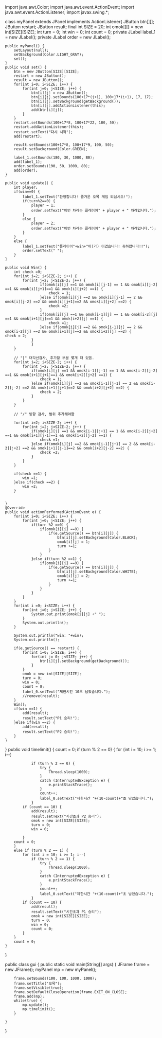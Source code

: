import java.awt.Color;
import java.awt.event.ActionEvent;
import java.awt.event.ActionListener;
import javax.swing.*;

class myPanel extends JPanel implements ActionListener{
	JButton btn[][];
	JButton restart;
	JButton result;
	final int SIZE = 20;
	int omok[][] = new int[SIZE][SIZE];
	int turn = 0;
	int win = 0;
	int count = 0;
    private JLabel label_1 = new JLabel();
	private JLabel order = new JLabel();

	public myPanel() {
		setLayout(null);
		setBackground(Color.LIGHT_GRAY);
		set();
	}
	public void set() {
		btn = new JButton[SIZE][SIZE];
		restart = new JButton();
		result = new JButton();
		for(int i=0; i<SIZE; i++) {
			for(int j=0; j<SIZE; j++) {
				btn[i][j] = new JButton();
				btn[i][j].setBounds(100+17*(j+1), 100+17*(i+1), 17, 17);
				btn[i][j].setBackground(getBackground());
				btn[i][j].addActionListener(this);
				add(btn[i][j]);				
			}
		}		
		restart.setBounds(100+17*8, 100+17*22, 100, 50);
		restart.addActionListener(this);
		restart.setText("다시 시작");
		add(restart);
		
		result.setBounds(100+17*8, 100+17*9, 100, 50);
		result.setBackground(Color.GREEN);

		label_1.setBounds(180, 30, 1000, 80);
		add(label_1);
		order.setBounds(190, 50, 1000, 80);
		add(order);
	}
	
	public void update() {
		int player;
		if(win==0) {
			label_1.setText("환영합니다! 즐거운 오목 게임 되십시오!");
			if(turn%2==0) {
				player = 1;
				order.setText("이번 차례는 플레이어" + player + " 차례입니다.");
			}
			else {
				player = 2;
				order.setText("이번 차례는 플레이어" + player + " 차례입니다.");
			}
		}
		else {
			label_1.setText("플레이어"+win+"이(가) 이겼습니다! 축하합니다!!");
			order.setText(" ");
		}
	}

	public void Win() {
		int check =0;		
		for(int i=2; i<SIZE-2; i++) {
			for(int j=2; j<SIZE-2; j++) {
					if(omok[i][j] ==1 && omok[i][j-1] == 1 && omok[i][j-2] ==1 && omok[i][j+1]==1 && omok[i][j+2] ==1) {
						check = 1;
					}else if(omok[i][j] ==2 && omok[i][j-1] == 2 && omok[i][j-2] ==2 && omok[i][j+1]==2 && omok[i][j+2] ==2) {
						check =2;
					}
					if(omok[i][j] ==1 && omok[i-1][j] == 1 && omok[i-2][j] ==1 && omok[i+1][j]==1 && omok[i+2][j] ==1) {
						check =1;
					}else if(omok[i][j] ==2 && omok[i-1][j] == 2 && omok[i-2][j] ==2 && omok[i+1][j]==2 && omok[i+2][j] ==2) {						check = 2;
				}
          		}
		}
		
		// "|" 대각선검사, 추가할 부분 몇개 더 있음. 
		for(int i=2; i<SIZE-2; i++) {
			for(int j=2; j<SIZE-2; j++) {
				if(omok[i][j] ==1 && omok[i-1][j-1] == 1 && omok[i-2][j-2] ==1 && omok[i+1][j+1]==1 && omok[i+2][j+2] ==1) {
					check = 1;
				}else if(omok[i][j] ==2 && omok[i-1][j-1] == 2 && omok[i-2][j-2] ==2 && omok[i+1][j+1]==2 && omok[i+2][j+2] ==2) {
					check = 2;
				}
			}
		}
		
		// "/" 방향 검사, 범위 추가해야함
		
		for(int i=2; i<SIZE-2; i++) {
			for(int j=2; j<SIZE-2; j++) {
				if(omok[i][j] ==1 && omok[i-1][j+1] == 1 && omok[i-2][j+2] ==1 && omok[i+1][j-1]==1 && omok[i+2][j-2] ==1) {
					check =1;
				}else if(omok[i][j] ==2 && omok[i-1][j+1] == 2 && omok[i-2][j+2] ==2 && omok[i+1][j-1]==2 && omok[i+2][j-2] ==2) {
					check =2;
				}
			}
		}
		
		if(check ==1) {
			win =1;
		}else if(check ==2) {
			win =2;
		}
		
		
	}
	@Override
	public void actionPerformed(ActionEvent e) {
		for(int i=0; i<SIZE; i++) {
			for(int j=0; j<SIZE; j++) {
				if(turn %2 ==0) {
					if(omok[i][j] ==0) {
						if(e.getSource() == btn[i][j]) {
							btn[i][j].setBackground(Color.BLACK);
							omok[i][j] = 1;
							turn +=1;
						}
					}
				}else if(turn %2 ==1) {
					if(omok[i][j] ==0) {
						if(e.getSource() == btn[i][j]) {
							btn[i][j].setBackground(Color.WHITE);
							omok[i][j] = 2;
							turn +=1;
						}
					}
				}
			}
		}
		for(int i =0; i<SIZE; i++) {
			for(int j=0; j<SIZE; j++) {
				System.out.print(omok[i][j] +" ");
			}
			System.out.println();
		}
		
		System.out.println("win: "+win);
		System.out.println();
		
		if(e.getSource() == restart) {
			for(int i=0; i<SIZE; i++) {
				for(int j= 0; j<SIZE; j++) {
					btn[i][j].setBackground(getBackground());
				}
			}
			omok = new int[SIZE][SIZE];
			turn = 0;
			win = 0;
			count = 0;
			label_0.setText("제한시간 10초 남았습니다.");
			//remove(result);
		}
		Win();
		if(win ==1) {
			add(result);
			result.setText("P1 승리!");
		}else if(win ==2) {
			add(result);
			result.setText("P2 승리!");
		}
	}
}
	public void timelimit() {
		count = 0;
		if (turn % 2 == 0) {
			for (int i = 10; i >= 1; i--) 
				
				if (turn % 2 == 0) {
					try {
						Thread.sleep(1000);
					}
					catch (InterruptedException e) {
						e.printStackTrace();
					}
					count++;
					label_0.setText("제한시간 "+(10-count)+"초 남았습니다.");
				}
			if (count == 10) {
				add(result);
				result.setText("시간초과 P2 승리");
				omok = new int[SIZE][SIZE];
				turn = 0;
				win = 0;
				
			}
		count = 0;
		}
		else if (turn % 2 == 1) {
			for (int i = 10; i >= 1; i--) 
				if (turn % 2 == 1) {
					try {
						Thread.sleep(1000);
					}
					catch (InterruptedException e) {
						e.printStackTrace();
					}
					count++;
					label_0.setText("제한시간 "+(10-count)+"초 남았습니다.");
				}
			if (count == 10) {
				add(result);
				result.setText("시간초과 P1 승리");
				omok = new int[SIZE][SIZE];
				turn = 0;
				win = 0;
				count = 0;
			}
		}	
		count = 0;
	}
	
}

public class gui {
	public static void main(String[] args) {
		JFrame frame = new JFrame();
		myPanel mp = new myPanel();
		
		frame.setBounds(100, 100, 1000, 1000);
		frame.setTitle("오목");
		frame.setVisible(true);
		frame.setDefaultCloseOperation(frame.EXIT_ON_CLOSE);
		frame.add(mp);
		while(true) {
			mp.update();
			mp.timelimit();
		}	

	}
}
